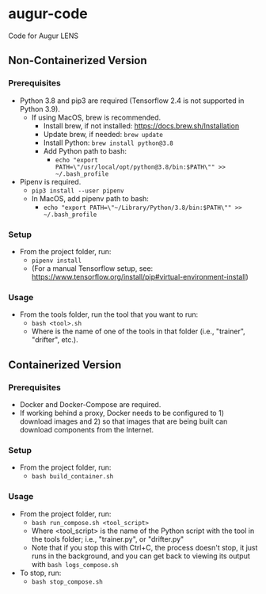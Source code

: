 # augur-code
Code for Augur LENS

## Non-Containerized Version
### Prerequisites
* Python 3.8 and pip3 are required (Tensorflow 2.4 is not supported in Python 3.9).
  * If using MacOS, brew is recommended.
    * Install brew, if not installed: https://docs.brew.sh/Installation
    * Update brew, if needed: `brew update`
    * Install Python: `brew install python@3.8`
    * Add Python path to bash:
      * `echo "export PATH=\"/usr/local/opt/python@3.8/bin:$PATH\"" >> ~/.bash_profile`
* Pipenv is required.
  * `pip3 install --user pipenv`
  * In MacOS, add pipenv path to bash:
    * `echo "export PATH=\"~/Library/Python/3.8/bin:$PATH\"" >> ~/.bash_profile`
    
### Setup
 * From the project folder, run:
    * `pipenv install`
    * (For a manual Tensorflow setup, see: https://www.tensorflow.org/install/pip#virtual-environment-install)

### Usage
  * From the tools folder, run the tool that you want to run:
    * `bash <tool>.sh`
    * Where <toool> is the name of one of the tools in that folder (i.e., "trainer", "drifter", etc.).

## Containerized Version
### Prerequisites
* Docker and Docker-Compose are required.
* If working behind a proxy, Docker needs to be configured to 1) download images and 2) so that images that are being built can download components from the Internet.

### Setup
* From the project folder, run:
  * `bash build_container.sh`

### Usage
* From the project folder, run:
  * `bash run_compose.sh <tool_script>`
  * Where <tool_script> is the name of the Python script with the tool in the tools folder; i.e., "trainer.py", or "drifter.py"
  * Note that if you stop this with Ctrl+C, the process doesn't stop, it just runs in the background, and you can get back to viewing its output with `bash logs_compose.sh` 
* To stop, run:
  * `bash stop_compose.sh`

